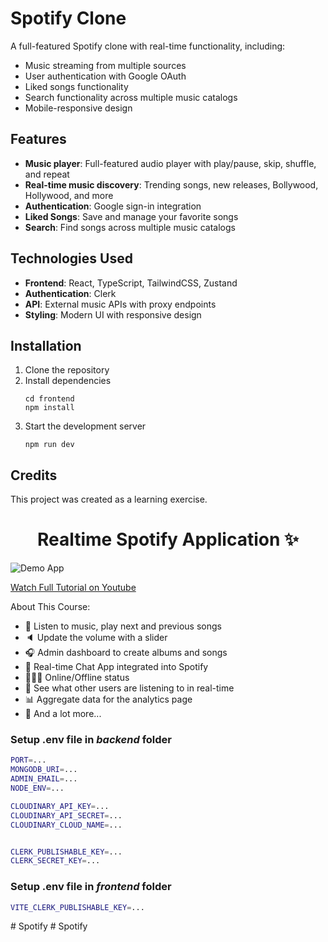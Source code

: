 # Spotify Clone

A full-featured Spotify clone with real-time functionality, including:

- Music streaming from multiple sources
- User authentication with Google OAuth
- Liked songs functionality
- Search functionality across multiple music catalogs
- Mobile-responsive design

## Features

- **Music player**: Full-featured audio player with play/pause, skip, shuffle, and repeat
- **Real-time music discovery**: Trending songs, new releases, Bollywood, Hollywood, and more
- **Authentication**: Google sign-in integration
- **Liked Songs**: Save and manage your favorite songs
- **Search**: Find songs across multiple music catalogs

## Technologies Used

- **Frontend**: React, TypeScript, TailwindCSS, Zustand
- **Authentication**: Clerk
- **API**: External music APIs with proxy endpoints
- **Styling**: Modern UI with responsive design

## Installation

1. Clone the repository
2. Install dependencies
   ```
   cd frontend
   npm install
   ```
3. Start the development server
   ```
   npm run dev
   ```

## Credits

This project was created as a learning exercise.

<h1 align="center">Realtime Spotify Application ✨</h1>

![Demo App](/frontend/public/screenshot-for-readme.png)

[Watch Full Tutorial on Youtube](https://youtu.be/4sbklcQ0EXc)

About This Course:

-   🎸 Listen to music, play next and previous songs
-   🔈 Update the volume with a slider
-   🎧 Admin dashboard to create albums and songs
-   💬 Real-time Chat App integrated into Spotify
-   👨🏼‍💼 Online/Offline status
-   👀 See what other users are listening to in real-time
-   📊 Aggregate data for the analytics page
-   🚀 And a lot more...

### Setup .env file in _backend_ folder

```bash
PORT=...
MONGODB_URI=...
ADMIN_EMAIL=...
NODE_ENV=...

CLOUDINARY_API_KEY=...
CLOUDINARY_API_SECRET=...
CLOUDINARY_CLOUD_NAME=...


CLERK_PUBLISHABLE_KEY=...
CLERK_SECRET_KEY=...
```

### Setup .env file in _frontend_ folder

```bash
VITE_CLERK_PUBLISHABLE_KEY=...
```
#   S p o t i f y  
 #   S p o t i f y  
 